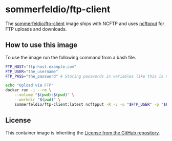 # sommerfeldio/ftp-client

The [sommerfeldio/ftp-client](https://hub.docker.com/r/sommerfeldio/ftp-client) image ships with NCFTP and uses [ncftpput](https://www.ncftp.com/ncftp/doc/ncftpput.html) for FTP uploads and downloads.

## How to use this image
To use the image run the following command from a bash file.

```bash
FTP_HOST="ftp-host.example.com"
FTP_USER="the_username"
FTP_PASS="the_password" # Storing passwords in variables like this is not a recommended way to handle secrets

echo "Upload via FTP"
docker run -i --rm \
    --volume "$(pwd):$(pwd)" \
    --workdir "$(pwd)" \
    sommerfeldio/ftp-client:latest ncftpput -R -v -u "$FTP_USER" -p "$FTP_PASS" "$FTP_HOST" / ./*
```

## License
This container image is inheriting the [License from the GitHub repository](https://sommerfeld-io.github.io/container-images/about/license).

<!-- !    DO NOT EDIT DIRECTLY !!!!!                                          -->
<!-- !    File is auto-generated by pipeline                                   ->
<!-- !    Contents are based on README files in components/<THE_IMAGE> dir    -->
